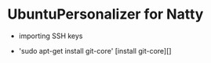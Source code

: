 UbuntuPersonalizer for Natty
============================

* importing SSH keys
* 'sudo apt-get install git-core' [install git-core][]

	[intall git-core]: apt:git-core

